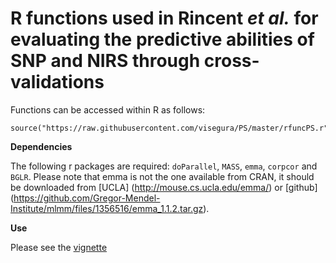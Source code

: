 # R functions used in Rincent *et al.* for evaluating the predictive abilities of SNP and NIRS through cross-validations

Functions can be accessed within R as follows:

```
source("https://raw.githubusercontent.com/visegura/PS/master/rfuncPS.r")
```

**Dependencies**

The following r packages are required: `doParallel`, `MASS`, `emma`, `corpcor` and `BGLR`. Please note that emma is not the one available from CRAN, it should be downloaded from [UCLA] (http://mouse.cs.ucla.edu/emma/) or [github] (https://github.com/Gregor-Mendel-Institute/mlmm/files/1356516/emma_1.1.2.tar.gz).

**Use**

Please see the [vignette]() 
